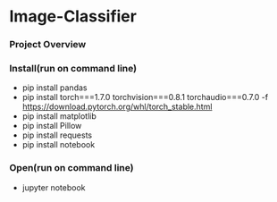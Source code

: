 # Image-Classifier


### Project Overview


### Install(run on command line)

- pip install pandas
- pip install torch===1.7.0 torchvision===0.8.1 torchaudio===0.7.0 -f https://download.pytorch.org/whl/torch_stable.html
- pip install matplotlib
- pip install Pillow
- pip install requests
- pip install notebook


### Open(run on command line)
* jupyter notebook
